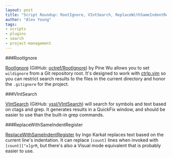 ```yaml
---
layout: post
title: "Script Roundup: RootIgnore, VIntSearch, ReplaceWithSameIndentRegister"
author: "Alex Young"
tags: 
- scripts
- plugins
- search
- project-management
---
```


###RootIgnore

[RootIgnore](http://www.vim.org/scripts/script.php?script_id=5048) (GitHub: [octref/RootIgnore](https://github.com/octref/RootIgnore)) by Pine Wu allows you to set `wildignore` from a Git repository root.  It's designed to work with [ctrlp.vim](http://kien.github.io/ctrlp.vim/) so you can restrict search results to the files in the current directory and honor the `.gitignore` for the project.

###VIntSearch

[VIntSearch](http://www.vim.org/scripts/script.php?script_id=5047) (GitHub: [yssl/VIntSearch](https://github.com/yssl/VIntSearch)) will search for symbols and text based on ctags and grep.  It generates results in a QuickFix window, and should be easier to use than the built-in grep commands.


###ReplaceWithSameIndentRegister

[ReplaceWithSameIndentRegister](http://www.vim.org/scripts/script.php?script_id=5046) by Ingo Karkat replaces text based on the current line's indentation.  It can replace `[count]` lines when invoked with `[count]["x]grR`, but there's also a Visual mode equivalent that is probably easier to use.
